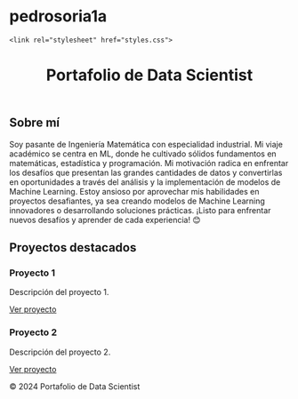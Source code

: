 # pedrosoria1a

<!DOCTYPE html>
<html lang="en">
<head>
    <meta charset="UTF-8">
    <meta name="viewport" content="width=device-width, initial-scale=1.0">
   
    <link rel="stylesheet" href="styles.css">
</head>
<body>
    <header>
        <h1>Portafolio de Data Scientist</h1>
    </header>
    <main>
        <section>
            <h2>Sobre mí</h2>
            <p>Soy pasante de Ingeniería Matemática con especialidad industrial. Mi viaje académico se centra en ML, donde he cultivado sólidos fundamentos en matemáticas, estadística y programación. Mi motivación radica en enfrentar los desafíos que presentan las grandes cantidades de datos y convertirlas en oportunidades a través del análisis y la implementación de modelos de Machine Learning. Estoy ansioso por aprovechar mis habilidades en proyectos desafiantes, ya sea creando modelos de Machine Learning innovadores o desarrollando soluciones prácticas. ¡Listo para enfrentar nuevos desafíos y aprender de cada experiencia! 😊</p>
        </section>
        <section>
            <h2>Proyectos destacados</h2>
            <div class="project">
                <h3>Proyecto 1</h3>
                <p>Descripción del proyecto 1.</p>
                <a href="#">Ver proyecto</a>
            </div>
            <div class="project">
                <h3>Proyecto 2</h3>
                <p>Descripción del proyecto 2.</p>
                <a href="#">Ver proyecto</a>
            </div>
            <!-- Agrega más proyectos según sea necesario -->
        </section>
    </main>
    <footer>
        <p>&copy; 2024 Portafolio de Data Scientist</p>
    </footer>
</body>
</html>

